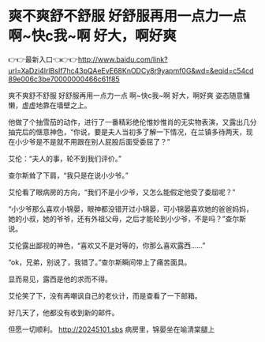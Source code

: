 # 爽不爽舒不舒服 好舒服再用一点力一点 啊~快c我~啊 好大，啊好爽

👉👉最新入口👈👉👉http://www.baidu.com/link?url=XaDzi4lrlBsIf7hc43pQAeEvE68KnODCy8r9yapmf0G&wd=&eqid=c54cd89e006c3be70000000466c61f85

爽不爽舒不舒服 好舒服再用一点力一点 啊~快c我~啊 好大，啊好爽
姿态随意慵懒，虚虚地靠在墙壁之上。

他做了个抽雪茄的动作，进行了一番精彩绝伦惟妙惟肖的无实物表演，又露出几分抽完后的惬意神色，“你说，要是夫人当初多了解一下情况，在兰镇多待两天，现在小少爷是不是就不用跟在别人屁股后面受委屈了？”

艾伦：“夫人的事，轮不到我们评价。”

查尔斯耸了下肩，“我只是在说小少爷。”

艾伦看了眼病房的方向，“我们不是小少爷，又怎么能假定他受了委屈呢？”

“小少爷那么喜欢小锦晏，眼神都没错开过小锦晏，可小锦晏喜欢她的爸爸妈妈，她的小叔，她的爷爷，还有外祖父母，之后才能轮到小少爷，不是吗？”查尔斯说。

艾伦露出鄙视的神色，“喜欢又不是对等的，你那么喜欢露西……”

“ok，兄弟，别说了，我错了。”查尔斯瞬间带上了痛苦面具。

显而易见，露西是他的求而不得。

艾伦笑了下，没有再嘲讽自己的老伙计，而是查看了一下邮箱。

好几天了，他都没有收到新的邮件。

但愿一切顺利。
http://20245101.sbs
病房里，锦晏坐在喻清棠腿上
